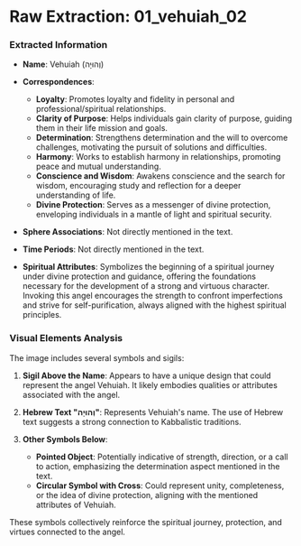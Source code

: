 # Raw Extraction: 01_vehuiah_02

### Extracted Information

- **Name**: Vehuiah (וְהוּיָה)

- **Correspondences**:
  - **Loyalty**: Promotes loyalty and fidelity in personal and professional/spiritual relationships.
  - **Clarity of Purpose**: Helps individuals gain clarity of purpose, guiding them in their life mission and goals.
  - **Determination**: Strengthens determination and the will to overcome challenges, motivating the pursuit of solutions and difficulties.
  - **Harmony**: Works to establish harmony in relationships, promoting peace and mutual understanding.
  - **Conscience and Wisdom**: Awakens conscience and the search for wisdom, encouraging study and reflection for a deeper understanding of life.
  - **Divine Protection**: Serves as a messenger of divine protection, enveloping individuals in a mantle of light and spiritual security.

- **Sphere Associations**: Not directly mentioned in the text.

- **Time Periods**: Not directly mentioned in the text.

- **Spiritual Attributes**: Symbolizes the beginning of a spiritual journey under divine protection and guidance, offering the foundations necessary for the development of a strong and virtuous character. Invoking this angel encourages the strength to confront imperfections and strive for self-purification, always aligned with the highest spiritual principles.

### Visual Elements Analysis

The image includes several symbols and sigils:

1. **Sigil Above the Name**: Appears to have a unique design that could represent the angel Vehuiah. It likely embodies qualities or attributes associated with the angel.

2. **Hebrew Text "וְהוּיָה"**: Represents Vehuiah's name. The use of Hebrew text suggests a strong connection to Kabbalistic traditions.

3. **Other Symbols Below**:
   - **Pointed Object**: Potentially indicative of strength, direction, or a call to action, emphasizing the determination aspect mentioned in the text.
   - **Circular Symbol with Cross**: Could represent unity, completeness, or the idea of divine protection, aligning with the mentioned attributes of Vehuiah. 

These symbols collectively reinforce the spiritual journey, protection, and virtues connected to the angel.